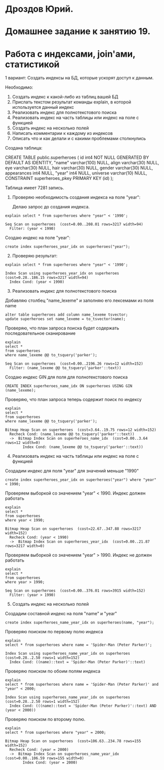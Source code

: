# Дроздов Юрий.
# Домашнее задание к занятию 19.
# Работа с индексами, join'ами, статистикой

1 вариант:
Создать индексы на БД, которые ускорят доступ к данным.

Необходимо:
1. Создать индекс к какой-либо из таблиц вашей БД
2. Прислать текстом результат команды explain, в которой используется данный индекс
3. Реализовать индекс для полнотекстового поиска
4. Реализовать индекс на часть таблицы или индекс на поле с функцией
5. Создать индекс на несколько полей
6. Написать комментарии к каждому из индексов
7. Описать что и как делали и с какими проблемами столкнулись

Создана таблица:

CREATE TABLE public.superheroes (
	id int4 NOT NULL GENERATED BY DEFAULT AS IDENTITY,
	"name" varchar(100) NULL,
	align varchar(30) NULL,
	eye varchar(30) NULL,
	hair varchar(30) NULL,
	gender varchar(30) NULL,
	appearances int4 NULL,
	"year" int4 NULL,
	universe varchar(10) NULL,
	CONSTRAINT superheroes_pkey PRIMARY KEY (id)
);

Таблица имеет 7281 запись.

1. Проверяю необходимость создания индекса на поле "year":

    Делаю запрос до создания индекса.
```
explain select * from superheroes where "year" < '1990';
 
Seq Scan on superheroes  (cost=0.00..208.01 rows=3217 width=94)
  Filter: (year < 1990)
```

Создаю индекс на поле "year":
```
create index superheroes_year_idx on superheroes("year");
```

2. Проверяю результат:
```
explain select * from superheroes where "year" < '1990';

Index Scan using superheroes_year_idx on superheroes  (cost=0.28..186.15 rows=3217 width=94)
  Index Cond: (year < 1990)
```

3. Реализовать индекс для полнотекстового поиска

Добавляю столбец "name_lexeme" и заполняю его лексемами из поля name
```
alter table superheroes add column name_lexeme tsvector;
update superheroes set name_lexeme = to_tsvector(name);
```

Проверяю, что план запроса поиска будет содержать последовательное сканирование
```
explain
select *
from superheroes
where name_lexeme @@ to_tsquery('parker');

Seq Scan on superheroes  (cost=0.00..2196.26 rows=12 width=152)
  Filter: (name_lexeme @@ to_tsquery('parker'::text))
```

Создаю индекс GIN для поля для полнотекстового поиска
```
CREATE INDEX superheroes_name_idx ON superheroes USING GIN (name_lexeme);
```

Проверяю, что план запроса теперь содержит поиск по индексу
```
explain
select *
from superheroes
where name_lexeme @@ to_tsquery('parker');

Bitmap Heap Scan on superheroes  (cost=3.64..19.75 rows=12 width=152)
  Recheck Cond: (name_lexeme @@ to_tsquery('parker'::text))
  ->  Bitmap Index Scan on superheroes_name_idx  (cost=0.00..3.64 rows=12 width=0)
        Index Cond: (name_lexeme @@ to_tsquery('parker'::text))

```

4. Реализовать индекс на часть таблицы или индекс на поле с функцией

Создадим индекс для поля "year" для значений меньше "1990"
```
create index superheroes_year_idx on superheroes("year") where "year" < 1990;
```

Проверяем выборкой со значением "year" < 1990. Индекс должен работать
```
explain
select *
from superheroes
where year < 1990;

Bitmap Heap Scan on superheroes  (cost=22.67..347.88 rows=3217 width=152)
  Recheck Cond: (year < 1990)
  ->  Bitmap Index Scan on superheroes_year_idx  (cost=0.00..21.87 rows=3217 width=0)
```

Проверяем выборкой со значением "year" > 1990. Индекс не должен работать
```
explain
select *
from superheroes
where year > 1990;

Seq Scan on superheroes  (cost=0.00..376.01 rows=3915 width=152)
  Filter: (year > 1990)
```

5. Создать индекс на несколько полей

Создадим составной индекс на поля "name" и "year"
```
create index superheroes_name_year_idx on superheroes(name, "year");
```
Проверяю поиском по первому полю индекса
```
explain
select * from superheroes where name = 'Spider-Man (Peter Parker)';

Index Scan using superheroes_name_year_idx on superheroes  (cost=0.28..2.50 rows=1 width=152)
  Index Cond: ((name)::text = 'Spider-Man (Peter Parker)'::text)
```

Проверяю поиском по обоим полям индекса
```
explain
select * from superheroes where name = 'Spider-Man (Peter Parker)' and "year" < 2000;

Index Scan using superheroes_name_year_idx on superheroes  (cost=0.28..2.50 rows=1 width=152)
  Index Cond: (((name)::text = 'Spider-Man (Peter Parker)'::text) AND (year < 2000))
```

Проверяю поиском по второму полю.
```
explain
select * from superheroes where "year" = 2000;

Bitmap Heap Scan on superheroes  (cost=106.63..234.78 rows=155 width=152)
  Recheck Cond: (year = 2000)
  ->  Bitmap Index Scan on superheroes_name_year_idx  (cost=0.00..106.59 rows=155 width=0)
        Index Cond: (year = 2000)
```


